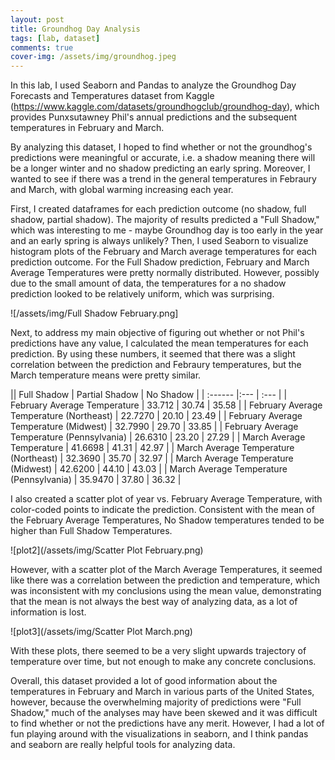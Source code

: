 ```yaml
---
layout: post
title: Groundhog Day Analysis
tags: [lab, dataset]
comments: true
cover-img: /assets/img/groundhog.jpeg
---
```


In this lab, I used Seaborn and Pandas to analyze the Groundhog Day Forecasts and Temperatures dataset from Kaggle (https://www.kaggle.com/datasets/groundhogclub/groundhog-day), which provides Punxsutawney Phil's annual predictions and the subsequent temperatures in February and March.

By analyzing this dataset, I hoped to find whether or not the groundhog's predictions were meaningful or accurate, i.e. a shadow meaning there will be a longer winter and no shadow predicting an early spring. Moreover, I wanted to see if there was a trend in the general temperatures in Febraury and March, with global warming increasing each year.

First, I created dataframes for each prediction outcome (no shadow, full shadow, partial shadow). The majority of results predicted a "Full Shadow," which was interesting to me - maybe Groundhog day is too early in the year and an early spring is always unlikely? Then, I used Seaborn to visualize histogram plots of the February and March average temperatures for each prediction outcome. For the Full Shadow prediction, February and March Average Temperatures were pretty normally distributed. However, possibly due to the small amount of data, the temperatures for a no shadow prediction looked to be relatively uniform, which was surprising.

![/assets/img/Full Shadow February.png]

Next, to address my main objective of figuring out whether or not Phil's predictions have any value, I calculated the mean temperatures for each prediction. By using these numbers, it seemed that there was a slight correlation between the prediction and Febraury temperatures, but the March temperature means were pretty similar.

|| Full Shadow | Partial Shadow | No Shadow |
| :------ |:--- | :--- |
| February Average Temperature                |  33.712  | 30.74 | 35.58 |
| February Average Temperature (Northeast)    |  22.7270 | 20.10 | 23.49 |
| February Average Temperature (Midwest)      |  32.7990 | 29.70 | 33.85 |
| February Average Temperature (Pennsylvania) |  26.6310 | 23.20 | 27.29 | 
| March Average Temperature                   |  41.6698 | 41.31 | 42.97 |
| March Average Temperature (Northeast)       |  32.3690 | 35.70 | 32.97 |
| March Average Temperature (Midwest)         |  42.6200 | 44.10 | 43.03 |
| March Average Temperature (Pennsylvania)    |  35.9470 | 37.80 | 36.32 |

I also created a scatter plot of year vs. February Average Temperature, with color-coded points to indicate the prediction. Consistent with the mean of the February Average Temperatures, No Shadow temperatures tended to be higher than Full Shadow Temperatures.

![plot2](/assets/img/Scatter Plot February.png)

However, with a scatter plot of the March Average Temperatures, it seemed like there was a correlation between the prediction and temperature, which was inconsistent with my conclusions using the mean value, demonstrating that the mean is not always the best way of analyzing data, as a lot of information is lost.

![plot3](/assets/img/Scatter Plot March.png)

With these plots, there seemed to be a very slight upwards trajectory of temperature over time, but not enough to make any concrete conclusions.

Overall, this dataset provided a lot of good information about the temperatures in February and March in various parts of the United States, however, because the overwhelming majority of predictions were "Full Shadow," much of the analyses may have been skewed and it was difficult to find whether or not the predictions have any merit. However, I had a lot of fun playing around with the visualizations in seaborn, and I think pandas and seaborn are really helpful tools for analyzing data.
